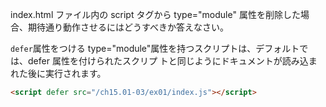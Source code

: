 index.html ファイル内の script タグから type="module" 属性を削除した場合、期待通り動作させるにはどうすべきか答えなさい。

`defer`属性をつける
type="module"属性を持つスクリプトは、デフォルトでは、defer 属性を付けられたスクリプ
トと同じようにドキュメントが読み込まれた後に実行されます。

```html
<script defer src="/ch15.01-03/ex01/index.js"></script>
```
